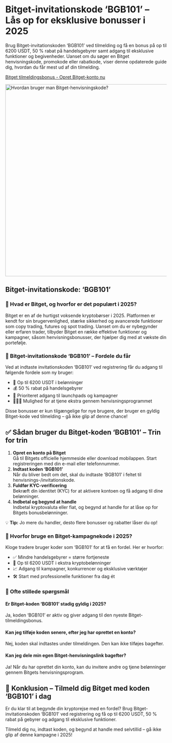 <h1>Bitget-invitationskode ‘BGB101’ – Lås op for eksklusive bonusser i 2025</h1>
<p>Brug Bitget-invitationskoden ‘BGB101’ ved tilmelding og få en bonus på op til 6200 USDT, 50 % rabat på handelsgebyrer samt adgang til eksklusive funktioner og begivenheder. Uanset om du søger en Bitget henvisningskode, promokode eller rabatkode, viser denne opdaterede guide dig, hvordan du får mest ud af din tilmelding.</p>

<p><a href="https://partner.bitget.com/bg/new1" target="_blank">Bitget tilmeldingsbonus - Opret Bitget-konto nu</a></p>

<img src="https://images.mirror-media.xyz/publication-images/KrrWVH8Pu1A-O-gZGbPlZ.png" alt="Hvordan bruger man Bitget-henvisningskode?" width="600"> 

<h2>Bitget-invitationskode: ‘BGB101’</h2>
<h3>🔐 Hvad er Bitget, og hvorfor er det populært i 2025?</h3>
<p>Bitget er en af de hurtigst voksende kryptobørser i 2025. Platformen er kendt for sin brugervenlighed, stærke sikkerhed og avancerede funktioner som copy trading, futures og spot trading. Uanset om du er nybegynder eller erfaren trader, tilbyder Bitget en række effektive funktioner og kampagner, såsom henvisningsbonusser, der hjælper dig med at vækste din portefølje.</p>

<h3>🎁 Bitget-invitationskode ‘BGB101’ – Fordele du får</h3>
<p>Ved at indtaste invitationskoden ‘BGB101’ ved registrering får du adgang til følgende fordele som ny bruger:</p>
<ul>
<li>💸 Op til 6200 USDT i belønninger</li>
<li>💰 50 % rabat på handelsgebyrer</li>
<li>🚀 Prioriteret adgang til launchpads og kampagner</li>
<li>🧑‍🤝‍🧑 Mulighed for at tjene ekstra gennem henvisningsprogrammet</li>
</ul>
<p>Disse bonusser er kun tilgængelige for nye brugere, der bruger en gyldig Bitget-kode ved tilmelding – gå ikke glip af denne chance!</p>

<h2>✅ Sådan bruger du Bitget-koden ‘BGB101’ – Trin for trin</h2>
<ol>
<li><strong>Opret en konto på Bitget</strong><br>Gå til Bitgets officielle hjemmeside eller download mobilappen. Start registreringen med din e-mail eller telefonnummer.</li>
<li><strong>Indtast koden ‘BGB101’</strong><br>Når du bliver bedt om det, skal du indtaste ‘BGB101’ i feltet til henvisnings-/invitationskode.</li>
<li><strong>Fuldfør KYC-verificering</strong><br>Bekræft din identitet (KYC) for at aktivere kontoen og få adgang til dine belønninger.</li>
<li><strong>Indbetal og begynd at handle</strong><br>Indbetal kryptovaluta eller fiat, og begynd at handle for at låse op for Bitgets bonusbelønninger.</li>
</ol>

<p>💡 <strong>Tip:</strong> Jo mere du handler, desto flere bonusser og rabatter låser du op!</p>

<h3>🔎 Hvorfor bruge en Bitget-kampagnekode i 2025?</h3>
<p>Kloge tradere bruger koder som ‘BGB101’ for at få en fordel. Her er hvorfor:</p>
<ul>
<li>✅ Mindre handelsgebyrer = større fortjeneste</li>
<li>🎉 Op til 6200 USDT i ekstra kryptobelønninger</li>
<li>📈 Adgang til kampagner, konkurrencer og eksklusive værktøjer</li>
<li>🛠️ Start med professionelle funktioner fra dag ét</li>
</ul>

<h3>🤔 Ofte stillede spørgsmål</h3>
<h4>Er Bitget-koden ‘BGB101’ stadig gyldig i 2025?</h4>
<p>Ja, koden ‘BGB101’ er aktiv og giver adgang til den nyeste Bitget-tilmeldingsbonus.</p>

<h4>Kan jeg tilføje koden senere, efter jeg har oprettet en konto?</h4>
<p>Nej, koden skal indtastes under tilmeldingen. Den kan ikke tilføjes bagefter.</p>

<h4>Kan jeg dele min egen Bitget-henvisningslink bagefter?</h4>
<p>Ja! Når du har oprettet din konto, kan du invitere andre og tjene belønninger gennem Bitgets henvisningsprogram.</p>

<h2>🚀 Konklusion – Tilmeld dig Bitget med koden ‘BGB101’ i dag</h2>
<p>Er du klar til at begynde din kryptorejse med en fordel? Brug Bitget-invitationskoden ‘BGB101’ ved registrering og få op til 6200 USDT, 50 % rabat på gebyrer og adgang til eksklusive funktioner.</p>
<p>Tilmeld dig nu, indtast koden, og begynd at handle med selvtillid – gå ikke glip af denne kampagne i 2025!</p>
</body>
</html>
